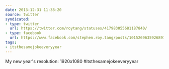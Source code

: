 ```yaml
---
date: 2013-12-31 11:38:20
source: twitter
syndicated:
- type: twitter
  url: https://twitter.com/roytang/statuses/417983055681187840/
- type: facebook
  url: https://www.facebook.com/stephen.roy.tang/posts/10152696359268912
tags:
- itsthesamejokeeveryyear
---
```


My new year's resolution: 1920x1080 #itsthesamejokeeveryyear